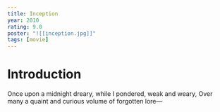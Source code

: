 ```yaml
---
title: Inception
year: 2010
rating: 9.0
poster: "![[inception.jpg]]"
tags: [movie]
---
```


# Introduction 

Once upon a midnight dreary, while I pondered, weak and weary, Over many a quaint and curious volume of forgotten lore—
